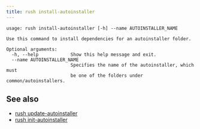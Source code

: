 ```yaml
---
title: rush install-autoinstaller
---
```


```
usage: rush install-autoinstaller [-h] --name AUTOINSTALLER_NAME

Use this command to install dependencies for an autoinstaller folder.

Optional arguments:
  -h, --help            Show this help message and exit.
  --name AUTOINSTALLER_NAME
                        Specifies the name of the autoinstaller, which must 
                        be one of the folders under common/autoinstallers.
```

## See also

- [rush update-autoinstaller](../commands/rush_update-autoinstaller.md)
- [rush init-autoinstaller](../commands/rush_init-autoinstaller.md)